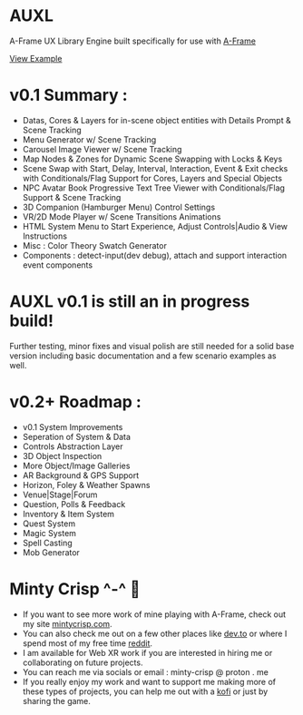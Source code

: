 # AUXL
A-Frame UX Library Engine
built specifically for use with [A-Frame](https://github.com/aframevr/)

[View Example](https://minty-crisp.github.io/AUXL/)

# v0.1 Summary :
- Datas, Cores & Layers for in-scene object entities with Details Prompt & Scene Tracking
- Menu Generator w/ Scene Tracking
- Carousel Image Viewer w/ Scene Tracking
- Map Nodes & Zones for Dynamic Scene Swapping with Locks & Keys
- Scene Swap with Start, Delay, Interval, Interaction, Event & Exit checks with Conditionals/Flag Support for Cores, Layers and Special Objects
- NPC Avatar Book Progressive Text Tree Viewer with Conditionals/Flag Support & Scene Tracking
- 3D Companion (Hamburger Menu) Control Settings
- VR/2D Mode Player w/ Scene Transitions Animations
- HTML System Menu to Start Experience, Adjust Controls|Audio & View Instructions
- Misc : Color Theory Swatch Generator
- Components : detect-input(dev debug), attach and support interaction event components

# AUXL v0.1 is still an in progress build!
Further testing, minor fixes and visual polish are still needed for a solid base version including basic documentation and a few scenario examples as well.

# v0.2+ Roadmap :
- v0.1 System Improvements
- Seperation of System & Data
- Controls Abstraction Layer
- 3D Object Inspection
- More Object/Image Galleries
- AR Background & GPS Support
- Horizon, Foley & Weather Spawns
- Venue|Stage|Forum
- Question, Polls & Feedback
- Inventory & Item System
- Quest System
- Magic System
- Spell Casting
- Mob Generator

# Minty Crisp ^-^ :watermelon: 

- If you want to see more work of mine playing with A-Frame, check out my site [mintycrisp.com](https://mintycrisp.com).
- You can also check me out on a few other places like [dev.to](https://dev.to/mintycrisp) or where I spend most of my free time [reddit](https://www.reddit.com/user/Minty-Crisp/).
- I am available for Web XR work if you are interested in hiring me or collaborating on future projects.
- You can reach me via socials or email : minty-crisp @ proton . me
- If you really enjoy my work and want to support me making more of these types of projects, you can help me out with a [kofi](https://ko-fi.com/mintycrisp) or just by sharing the game.